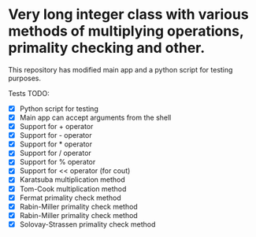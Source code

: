 # Very long integer class with various methods of multiplying operations, primality checking and other.

This repository has modified main app and a python script for testing purposes.

Tests TODO:
* [X] Python script for testing
* [X] Main app can accept arguments from the shell 
* [X] Support for + operator
* [X] Support for - operator
* [X] Support for * operator
* [X] Support for / operator
* [X] Support for % operator
* [X] Support for << operator (for cout)
* [X] Karatsuba multiplication method
* [X] Tom-Cook multiplication method
* [X] Fermat primality check method
* [X] Rabin-Miller primality check method
* [X] Rabin-Miller primality check method
* [X] Solovay-Strassen primality check method